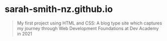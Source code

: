 # sarah-smith-nz.github.io

> My first project using HTML and CSS: A blog type site which captures my journey through Web Development Foundations at Dev Academy in 2021
